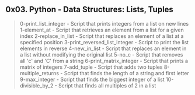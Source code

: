 ## 0x03. Python - Data Structures: Lists, Tuples

> 0-print_list_integer - Script that prints integers from a list on new lines
> 1-element_at - Script that retrieves an element from a list for a given index
> 2-replace_in_list - Script that replaces an element of a list at a specified position
> 3-print_reversed_list_integer - Script to print the list elements in reverse
> 4-new_in_list - Script that replaces an element in a list without modifying the original list
> 5-no_c - Script that removes all 'c' and 'C' from a string
> 6-print_matrix_integer - Script that prints a matrix of integers
> 7-add_tuple - Script that adds two tuples
> 8-multiple_returns - Script that finds the length of a string and first letter
> 9-max_integer - Script that finds the biggest integer of a list
> 10-divisible_by_2 - Script that finds all multiples of 2 in a list

